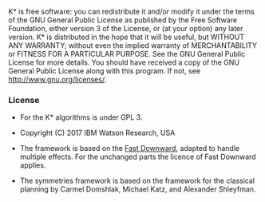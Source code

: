 K* is free software: you can redistribute it and/or modify it under the terms of the GNU General Public License as published by the Free Software Foundation, either version 3 of the License, or (at your option) any later version.
K* is distributed in the hope that it will be useful, but WITHOUT ANY WARRANTY; without even the implied warranty of MERCHANTABILITY or FITNESS FOR A PARTICULAR PURPOSE. See the GNU General Public License for more details.
You should have received a copy of the GNU General Public License along with 
this program. If not, see http://www.gnu.org/licenses/.


### License ###
* For the K* algorithms is under GPL 3. 
* Copyright (C) 2017 IBM Watson Research, USA

* The framework is based on the [Fast Downward](http://www.fast-downward.org/), adapted to handle multiple effects. For the unchanged parts the licence of Fast Downward applies.

* The symmetries framework is based on the framework for the classical planning by Carmel Domshlak, Michael Katz, and Alexander Shleyfman.


